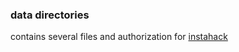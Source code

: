 ### data directories
contains several files and authorization for [instahack](https://github.com/termuxhackers-id/instahack)
